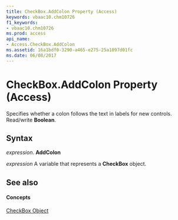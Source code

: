 ```yaml
---
title: CheckBox.AddColon Property (Access)
keywords: vbaac10.chm10726
f1_keywords:
- vbaac10.chm10726
ms.prod: access
api_name:
- Access.CheckBox.AddColon
ms.assetid: 16a1bdf0-3290-a465-e275-25a1097d01fc
ms.date: 06/08/2017
---
```



# CheckBox.AddColon Property (Access)

Specifies whether a colon follows the text in labels for new controls. Read/write **Boolean**.


## Syntax

 _expression_. **AddColon**

 _expression_ A variable that represents a **CheckBox** object.


## See also


#### Concepts


[CheckBox Object](checkbox-object-access.md)

